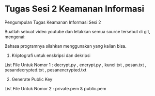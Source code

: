 # Tugas Sesi 2 Keamanan Informasi
Pengumpulan Tugas Keamanan Informasi Sesi 2

Buatlah sebuat video youtube dan letakkan semua source tersebut di git, mengenai:

Bahasa programnya silahkan menggunakan yang kalian bisa.
1. Kriptografi untuk enskripsi dan dekripsi 

List File Untuk Nomor 1 : 
decrypt.py , encrypt.py , kunci.txt , pesan.txt , pesandecrypted.txt , pesanencrypted.txt

2. Generate Public Key

List File Untuk Nomor 2 :
private.pem & public.pem
